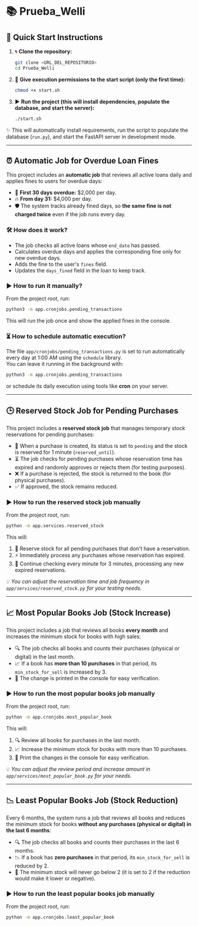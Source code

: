 # 📚 Prueba_Welli

## 🚀 Quick Start Instructions

1. 🌀 **Clone the repository:**
   ```sh
   git clone <URL_DEL_REPOSITORIO>
   cd Prueba_Welli
   ```

2. 🔑 **Give execution permissions to the start script (only the first time):**
   ```sh
   chmod +x start.sh
   ```

3. ▶️ **Run the project (this will install dependencies, populate the database, and start the server):**
   ```sh
   ./start.sh
   ```

✨ This will automatically install requirements, run the script to populate the database (`run.py`), and start the FastAPI server in development mode.

---

## ⏰ Automatic Job for Overdue Loan Fines

This project includes an **automatic job** that reviews all active loans daily and applies fines to users for overdue days:

- 📅 **First 30 days overdue:** $2,000 per day.
- 🔥 **From day 31:** $4,000 per day.
- 🛡️ The system tracks already fined days, so **the same fine is not charged twice** even if the job runs every day.

### 🛠️ How does it work?

- The job checks all active loans whose `end_date` has passed.
- Calculates overdue days and applies the corresponding fine only for new overdue days.
- Adds the fine to the user's `fines` field.
- Updates the `days_fined` field in the loan to keep track.

### ▶️ How to run it manually?

From the project root, run:

```sh
python3 -m app.cronjobs.pending_transactions
```

This will run the job once and show the applied fines in the console.

### ⏳ How to schedule automatic execution?

The file `app/cronjobs/pending_transactions.py` is set to run automatically every day at 1:00 AM using the `schedule` library.  
You can leave it running in the background with:

```sh
python3 -m app.cronjobs.pending_transactions
```

or schedule its daily execution using tools like **cron** on your server.

---

## 🕒 Reserved Stock Job for Pending Purchases

This project includes a **reserved stock job** that manages temporary stock reservations for pending purchases:

- 🛒 When a purchase is created, its status is set to `pending` and the stock is reserved for 1 minute (`reserved_until`).
- ⏳ The job checks for pending purchases whose reservation time has expired and randomly approves or rejects them (for testing purposes).
- ❌ If a purchase is rejected, the stock is returned to the book (for physical purchases).
- ✅ If approved, the stock remains reduced.

### ▶️ How to run the reserved stock job manually

From the project root, run:

```sh
python -m app.services.reserved_stock
```

This will:
1. 🛒 Reserve stock for all pending purchases that don't have a reservation.
2. ⚡ Immediately process any purchases whose reservation has expired.
3. 🔄 Continue checking every minute for 3 minutes, processing any new expired reservations.

💡 *You can adjust the reservation time and job frequency in `app/services/reserved_stock.py` for your testing needs.*

---

## 📈 Most Popular Books Job (Stock Increase)

This project includes a job that reviews all books **every month** and increases the minimum stock for books with high sales:

- 🔍 The job checks all books and counts their purchases (physical or digital) in the last month.
- 📈 If a book has **more than 10 purchases** in that period, its `min_stock_for_sell` is increased by 3.
- 📝 The change is printed in the console for easy verification.

### ▶️ How to run the most popular books job manually

From the project root, run:

```sh
python -m app.cronjobs.most_popular_book
```

This will:
1. 🔍 Review all books for purchases in the last month.
2. 📈 Increase the minimum stock for books with more than 10 purchases.
3. 📝 Print the changes in the console for easy verification.

💡 *You can adjust the review period and increase amount in `app/services/most_popular_book.py` for your needs.*

---

## 📉 Least Popular Books Job (Stock Reduction)

Every 6 months, the system runs a job that reviews all books and reduces the minimum stock for books **without any purchases (physical or digital) in the last 6 months**:

- 🔍 The job checks all books and counts their purchases in the last 6 months.
- 📉 If a book has **zero purchases** in that period, its `min_stock_for_sell` is reduced by 2.
- 🚫 The minimum stock will never go below 2 (it is set to 2 if the reduction would make it lower or negative).

### ▶️ How to run the least popular books job manually

From the project root, run:

```sh
python -m app.cronjobs.least_popular_book
```
